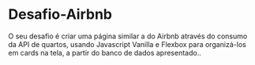 # Desafio-Airbnb
O seu desafio é criar uma página similar a do Airbnb através do consumo da API de quartos, usando Javascript Vanilla e Flexbox para organizá-los em cards na tela, a partir do banco de dados apresentado..
